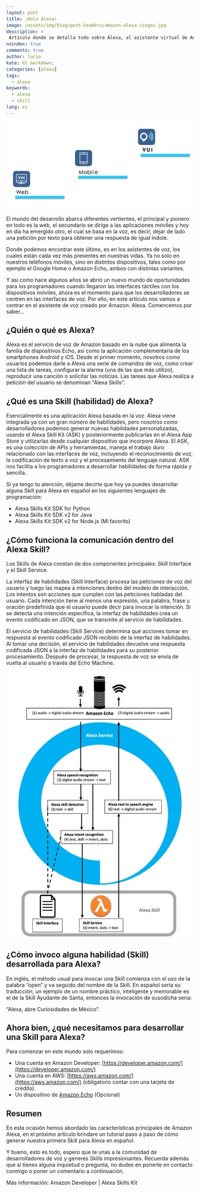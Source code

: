 ```yaml
---
layout: post
title: ¡Hola Alexa!
image: /assets/img/blog/post-headers/amazon-alexa-ciegos.jpg
description: >
 Artículo donde se detalla todo sobre Alexa, el asistente virtual de Amazon.
noindex: true
comments: true
author: lucio
kate: hl markdown;
categories: [alexa]
tags:
  - alexa
keywords:
  - alexa
  - skill
lang: es
---
```


![image](/assets/img/blog/tutorials/alexa-hola/alexa-momento-magico.png)

El mundo del desarrollo abarca diferentes vertientes, el principal y pionero en todo es la web, el secundario se dirige a las aplicaciones móviles y hoy en día ha emergido otro, el cual se basa en la voz, es decir, dejar de lado una petición por texto para obtener una respuesta de igual índole.

Donde podemos encontrar este último, es en los asistentes de voz, los cuales están cada vez más presentes en nuestras vidas. Ya no solo en nuestros teléfonos móviles, sino en distintos dispositivos, tales como por ejemplo el  Google Home o Amazon Echo, ambos con distintas variantes.

Y así como hace algunos años se abrió un nuevo mundo de oportunidades para los programadores cuando llegaron las interfaces táctiles con los dispositivos móviles, ahora es el momento para que los desarrolladores se centren en las interfaces de voz. Por ello, en este artículo nos vamos a centrar en el asistente de voz creado por Amazon: Alexa. Comencemos por saber...

## ¿Quién o qué es Alexa?

Alexa es el servicio de voz de Amazon basado en la nube que alimenta la familia de dispositivos Echo, así como la aplicación complementaria de los smartphones Android y iOS. Desde el primer momento, nosotros como usuarios podemos darle a Alexa una serie de comandos de voz, como crear una lista de tareas, configurar la alarma (una de las que más utilizo), reproducir una canción o solicitar las noticias. Las tareas que Alexa realiza a petición del usuario se denominan “Alexa Skills”.

## ¿Qué es una Skill (habilidad) de Alexa?

Esencialmente es una aplicación Alexa basada en la voz. Alexa viene integrada ya con un gran número de habilidades, pero nosotros como desarrolladores podemos generar nuevas habilidades personalizadas, usando el Alexa Skill Kit (ASK) y posteriormente publicarlas en el Alexa App Store y utilizarlas desde cualquier dispositivo que incorpore Alexa. El ASK, es una colección de APIs y herramientas, maneja el trabajo duro relacionado con las interfaces de voz, incluyendo el reconocimiento de voz, la codificación de texto a voz y el procesamiento del lenguaje natural. ASK nos facilita a los programadores a desarrollar habilidades de forma rápida y sencilla.

Si ya tengo tu atención, déjame decirte que hoy ya puedes desarrollar alguna Skill para Alexa en español en los siguientes lenguajes de programación:

- Alexa Skills Kit SDK for Python 
- Alexa Skills Kit SDK v2 for Java
- Alexa Skills Kit SDK v2 for Node.js (Mi favorito)

## ¿Cómo funciona la comunicación dentro del Alexa Skill?

Los Skills de Alexa constan de dos componentes principales: Skill Interface y el Skill Service.

La interfaz de habilidades (Skill Interface) procesa las peticiones de voz del usuario y luego las mapea a intenciones dentro del modelo de interacción. Los intentos son acciones que cumplen con las peticiones habladas del usuario. Cada intención tiene al menos una expresión, una palabra, frase u oración predefinida que el usuario puede decir para invocar la intención. Si se detecta una intención específica, la interfaz de habilidades crea un evento codificado en JSON, que se transmite al servicio de habilidades.

El servicio de habilidades (Skill Service) determina qué acciones tomar en respuesta al evento codificado JSON recibido de la interfaz de habilidades. Al tomar una decisión, el servicio de habilidades devuelve una respuesta codificada JSON a la interfaz de habilidades para su posterior procesamiento. Después de procesar, la respuesta de voz se envía de vuelta al usuario a través del Echo Machine.

![image](/assets/img/blog/tutorials/alexa-hola/alexa-componentes-principales.png)

## ¿Cómo invoco alguna habilidad (Skill) desarrollada para Alexa?

En inglés, el método usual para invocar una Skill comienza con el uso de la palabra “open” y va seguido del nombre de la Skill. En español seria su traducción, un ejemplo de un nombre práctico, inteligente y memorable es el de la Skill Ayudante de Santa, entonces la invocación de susodicha seria:

“Alexa, abre Curiosidades de México".

## Ahora bien, ¿qué necesitamos para desarrollar una Skill para Alexa?

Para comenzar en este mundo solo requerimos:

- Una cuenta en Amazon Developer: [https://developer.amazon.com/](https://developer.amazon.com/)
- Una cuenta en AWS: [https://aws.amazon.com/](https://aws.amazon.com/) (obligatorio contar con una tarjeta de crédito).
- Un dispositivo de [Amazon Echo](https://www.amazon.es/s?k=alexa+echos&__mk_es_ES=%C3%85M%C3%85%C5%BD%C3%95%C3%91&ref=nb_sb_noss_2) (Opcional)

## Resumen

En esta ocasión hemos abordado las características principales de Amazon Alexa, en el próximo artículo brindare un tutorial paso a paso de cómo generar nuestra primera Skill para Alexa en español.

Y bueno, esto es todo, espero que te unas a la comunidad de desarrolladores de voz y generes Skills impresionantes. Recuerda además que si tienes alguna inquietud o pregunta, no dudes en ponerte en contacto conmigo o poner un comentario a continuación.

Más información:  Amazon Developer | Alexa Skills Kit

